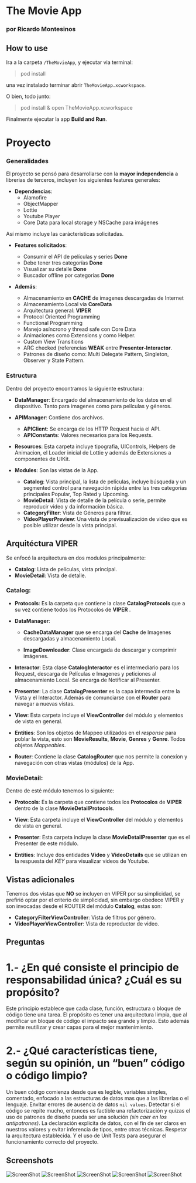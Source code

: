 # The Movie App

### por Ricardo Montesinos


## How to use

Ira a la carpeta `/TheMovieApp`, y ejecutar via terminal:

> pod install

una vez instalado terminar abrir `TheMovieApp.xcworkspace`.

O bien, todo junto:

> pod install & open TheMovieApp.xcworkspace

Finalmente ejecutar la app **Build and Run**.

# Proyecto

### Generalidades

El proyecto se pensó para desarrollarse con la **mayor independencia** a librerias de terceros, incluyen los siguientes features generales:

- **Dependencias**:
	- Alamofire
	- ObjectMapper
	- Lottie
	- Youtube Player
	- Core Data para local storage y NSCache para imágenes 


Así mismo incluye las carácteristicas solicitadas.

- **Features solicitados**:
	- Consumir el API de películas y series **Done**
	- Debe tener tres categorías            **Done**
	- Visualizar su detalle                 **Done**
	- Buscador offline por categorías       **Done**

- **Además**:

	- Almacenamiento en **CACHE** de imagenes descargadas de Internet
	- Almacenamiento Local via **CoreData**
	- Arquitectura general: **VIPER**
	- Protocol Oriented Programming
	- Functional Programming
	- Manejo asíncrono y thread safe con Core Data
	- Animaciones como Extensions y como Helper.
	- Custom View Transitions
	- ARC checked (referencias **WEAK** entre **Presenter-Interactor**.
	- Patrones de diseño como: Multi Delegate Pattern, Singleton, Observer y State Pattern.

### Estructura

Dentro del proyecto encontramos la siguiente estructura:

- **DataManager**: Encargado del almacenamiento de los datos en el dispositivo. Tanto para imagenes como para películas y géneros.

- **APIManager**: Contiene dos archivos.
	- **APIClient**:  Se encarga de los HTTP Request hacia el API.
	- **APIConstants**: Valores necesarios para los Requests.

- **Resources**: Esta carpeta incluye tipografia, UIControls, Helpers de Animacion, el Loader inicial de Lottie y además de Extensiones a componentes de UIKit.

- **Modules**: Son las vistas de la App.
	-  **Catalog**: Vista principal, la lista de películas, incluye búsqueda y un segmented control para navegación rápida entre las tres categorias principales Popular, Top Rated y Upcoming.
	-  **MovieDetail**: Vista de detalle de la película o serie, permite reproducir video y da información básica.
	-  **CategoryFilter**: Vista de Géneros para filtrar.
	-  **VideoPlayerPreview**: Una vista de previsualización de video que es posible utilizar desde la vista principal.


## Arquitéctura VIPER

Se enfocó la arquitectura en dos modulos principalmente:

- **Catalog**: Lista de películas, vista principal.
- **MovieDetail**: Vista de detalle.

### Catalog:

- **Protocols**: Es la carpeta que contiene la clase **CatalogProtocols** que a su vez contiene todos los Protocolos de **VIPER** .

- **DataManager**: 

	- **CacheDataManager** que se encarga del **Cache** de Imagenes descargadas y almacenamiento Local.
	
	- **ImageDownloader**: Clase encargada de descargar y comprimir imágenes.

- **Interactor**: Esta clase **CatalogInteractor** es el intermediario para los Request, descarga de Películas e Imagenes y peticiones al almacenamiento Local. Se encarga de Notificar al Presenter.

- **Presenter**: La clase **CatalogPresenter** es la capa intermedia entre la Vista y el Interactor. Además de comunciarse con el **Router** para navegar a nuevas vistas.

- **View**: Esta carpeta incluye el **ViewController** del módulo y elementos de vista en general.

- **Entities**: Son los objetos de Mappeo utilizados en el *response* para poblar la vista, esto son **MovieResults**, **Movie**, **Genres** y **Genre**. Todos objetos *Mappeables*.

- **Router**: Contiene la clase **CatalogRouter** que nos permite la conexíon y navegación con otras vistas (módulos) de la App.


### MovieDetail:

Dentro de esté módulo tenemos lo siguiente:

- **Protocols**: Es la carpeta que contiene todos los **Protocolos** de **VIPER** dentro de la clase **MovieDetailProtocols**.

- **View**: Esta carpeta incluye el **ViewController** del módulo y elementos de vista en general.

- **Presenter**: Esta carpeta incluye la clase **MovieDetailPresenter** que es el Presenter de este módulo.

- **Entities**: Incluye dos entidades **Video** y **VideoDetails** que se utilizan en la respuesta del *KEY* para visualizar videos de Youtube.

## Vistas adicionales

Tenemos dos vistas que **NO** se incluyen en VIPER por su simplicidad, se prefirió optar por el criterio de simplicidad, sin embargo obedece VIPER y son invocadas desde el ROUTER del módulo **Catalog**, estas son:

- **CategoryFilterViewController**: Vista de filtros por género.
- **VideoPlayerViewController**: Vista de reproductor de video.

## Preguntas
   
# 1.- ¿En qué consiste el principio de responsabilidad única? ¿Cuál es su propósito?
   
   Este principio establece que cada clase, función, estructura o bloque de código tiene una tarea. El propósito es tener una arquitectura limpia, que al modificar un bloque de código el impacto sea grande y limpio. Esto además permite reutilizar y crear capas para el mejor mantenimiento.
      
# 2.- ¿Qué características tiene, según su opinión, un “buen” código o código limpio?

   Un buen código comienza desde que es legible, variables simples, comentado, enfocado a las estructuras de datos mas que a las librerias o el lenguaje. Envitar errores de ausencia de datos `nil values`. 
    Detectar si el código se repite mucho, entonces es factible una refactorización y quizas el uso de patrones de diseño pueda ser una solución *(sin caer en los antipatrones)*. La declaración explicita de datos, con el fin de ser claros en nuestros valores y evitar inferencia de tipos, entre otras técnicas. Respetar la arquitectura establecida. Y el uso de Unit Tests para asegurar el funcionamiento correcto del proyecto. 

## Screenshots

![ScreenShot](https://github.com/richimf/TheMovieApp/blob/develop/screenshots/1.gif)
![ScreenShot](https://github.com/richimf/TheMovieApp/blob/develop/screenshots/2.gif)
![ScreenShot](https://github.com/richimf/TheMovieApp/blob/develop/screenshots/3.gif)
![ScreenShot](https://github.com/richimf/TheMovieApp/blob/develop/screenshots/4.gif)
![ScreenShot](https://github.com/richimf/TheMovieApp/blob/develop/screenshots/5.gif)

